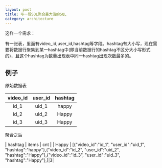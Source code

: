 ```yaml
---
layout: post
title: 写一段SQL聚合最大值的SQL
category: architecture
---
```


这样一个需求：

有一张表，里面有video_id,user_id,hashtag等字段。hashtag有大小写，现在需要将数据行聚集到某一hashtag中(即当前数据行的hashtag不区分大小写形式的)，且这个hashtag为数量出现表中同一hashtag出现次数最多的。

## 例子

原始数据表

| video_id      |    user_id | hashtag |
| :--------: | :--------:| :----------: |
| id_1  | uid_1 | happy |
| id_2  | uid_2 | Happy |
| id_3  | uid_3 | Happy |

聚合之后

| hashtag | items | cnt |
| Happy   | [{"video_id":"id_1", "user_id":"uid_1", "hashtag":"happy"},{"video_id":"id_2", "user_id":"uid_2", "hashtag":"Happy"},{"video_id":"id_3", "user_id":"uid_3", "hashtag":"Happy"},]|3|
